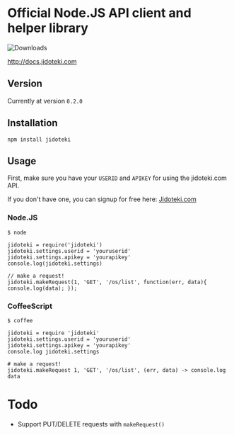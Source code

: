# Official Node.JS API client and helper library

![Downloads](http://img.shields.io/npm/dm/jidoteki.svg "Jidoteki")

http://docs.jidoteki.com

## Version

Currently at version `0.2.0`

## Installation

`npm install jidoteki`

## Usage

First, make sure you have your `USERID` and `APIKEY` for using the jidoteki.com API.

If you don't have one, you can signup for free here: [Jidoteki.com](https://jidoteki.com)

### Node.JS

```
$ node

jidoteki = require('jidoteki')
jidoteki.settings.userid = 'youruserid'
jidoteki.settings.apikey = 'yourapikey'
console.log(jidoteki.settings)

// make a request!
jidoteki.makeRequest(1, 'GET', '/os/list', function(err, data){ console.log(data); });
```

### CoffeeScript

```
$ coffee

jidoteki = require 'jidoteki'
jidoteki.settings.userid = 'youruserid'
jidoteki.settings.apikey = 'yourapikey'
console.log jidoteki.settings

# make a request!
jidoteki.makeRequest 1, 'GET', '/os/list', (err, data) -> console.log data
```

# Todo

* Support PUT/DELETE requests with `makeRequest()`
